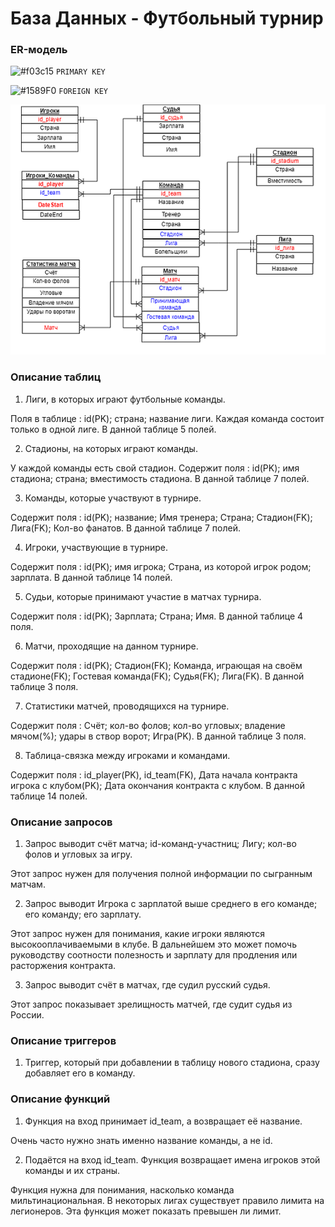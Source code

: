 # База Данных - Футбольный турнир

### ER-модель


![#f03c15](https://placehold.it/15/f03c15/000000?text=+) `PRIMARY KEY`

![#1589F0](https://placehold.it/15/1589F0/000000?text=+) `FOREIGN KEY`

![Screenshot](ER-model.png)



### Описание таблиц
 1. Лиги, в которых играют футбольные команды.
 
 Поля в таблице : id(PK); страна; название лиги.
 Каждая команда состоит только в одной лиге.
  В данной таблице 5 полей.
 
 2. Стадионы, на которых играют команды.
 
 У каждой команды есть свой стадион. 
 Содержит поля : id(PK); имя стадиона; страна; вместимость стадиона.
 В данной таблице 7 полей.
 
 3. Команды, которые участвуют в турнире.
 
 Содержит поля : id(PK); название; Имя тренера; Страна; Стадион(FK); Лига(FK); Кол-во фанатов.
  В данной таблице 7 полей.
 
 4. Игроки, участвующие в турнире.
 
 Содержит поля : id(PK); имя игрока; Страна, из которой игрок родом; зарплата.
  В данной таблице 14 полей.
 
 5. Судьи, которые принимают участие в матчах турнира.
 
 Содержит поля : id(PK); Зарплата; Страна; Имя.
  В данной таблице 4 поля.
 
 6. Матчи, проходящие на данном турнире.
 
 Содержит поля : id(PK); Стадион(FK); Команда, играющая на своём стадионе(FK); Гостевая команда(FK);
 Судья(FK); Лига(FK).
  В данной таблице 3 поля.

 7. Статистики матчей, проводящихся на турнире.
 
 Содержит поля : Счёт; кол-во фолов; кол-во угловых; владение мячом(%); удары в створ ворот; Игра(PK).
  В данной таблице 3 поля.

 8. Таблица-связка между игроками и командами.
 
 Содержит поля : id_player(PK), id_team(FK), Дата начала контракта игрока с клубом(PK); 
 Дата окончания контракта с клубом.
  В данной таблице 14 полей.

### Описание запросов
 
 1. Запрос выводит счёт матча; id-команд-участниц; Лигу; кол-во фолов и угловых за игру.
 
 Этот запрос нужен для получения полной информации по сыгранным матчам.
 
 2. Запрос выводит Игрока с зарплатой выше среднего в его команде; его команду; его зарплату.
 
 Этот запрос нужен для понимания, какие игроки являются высокооплачиваемыми в клубе. 
 В дальнейшем это может помочь руководству соотности полезность и зарплату для продления
 или расторжения контракта.
 
 3. Запрос выводит счёт в матчах, где судил русский судья.
 
 Этот запрос показывает зрелищность матчей, где судит судья из России.

### Описание триггеров

 1. Триггер, который при добавлении в таблицу нового стадиона, сразу добавляет его в команду.
 
 ### Описание функций 
 
 1.  Функция на вход принимает id_team, а возвращает её название.
 
 Очень часто нужно знать именно название команды, а не id.
 
 2.  Подаётся на вход id_team. Функция возвращает имена игроков этой команды и их страны.
 
 Функция нужна для понимания, насколько команда мильтинациональная. В некоторых лигах
 существует правило лимита на легионеров. Эта функция может показать превышен ли лимит.
